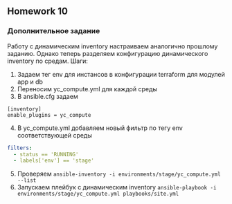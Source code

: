 ## Homework 10

### Дополнительное задание

Работу с динамическим inventory настраиваем аналогично прошлому заданию. Однако теперь разделяем конфигурацию динамического inventory по средам. Шаги:
1. Задаем тег env для инстансов в конфигурации terraform для модулей app и db
2. Переносим yc_compute.yml для каждой среды
3. В ansible.cfg задаем
```
[inventory]
enable_plugins = yc_compute
```
4. В yc_compute.yml добавляем новый фильтр по тегу env соответствующей среды
```yaml
filters:
  - status == 'RUNNING'
  - labels['env'] == 'stage'
```
5. Проверяем `ansible-inventory -i environments/stage/yc_compute.yml --list`
6. Запускаем плейбук с динамическим inventory `ansible-playbook -i environments/stage/yc_compute.yml playbooks/site.yml`
